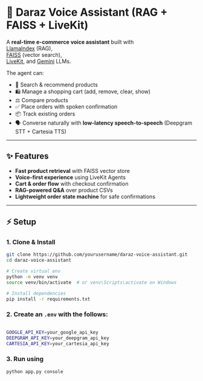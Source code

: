 # 🛒 Daraz Voice Assistant (RAG + FAISS + LiveKit)

A **real-time e-commerce voice assistant** built with  
[LlamaIndex](https://github.com/jerryjliu/llama_index) (RAG),  
[FAISS](https://github.com/facebookresearch/faiss) (vector search),  
[LiveKit](https://github.com/livekit), and [Gemini](https://ai.google/) LLMs.  

The agent can:
- 🔎 Search & recommend products
- 🛍️ Manage a shopping cart (add, remove, clear, show)
- ⚖️ Compare products
- ✅ Place orders with spoken confirmation
- 📦 Track existing orders
- 🗣️ Converse naturally with **low-latency speech-to-speech** (Deepgram STT + Cartesia TTS)

---

## ✨ Features

- **Fast product retrieval** with FAISS vector store  
- **Voice-first experience** using LiveKit Agents  
- **Cart & order flow** with checkout confirmation  
- **RAG-powered Q&A** over product CSVs  
- **Lightweight order state machine** for safe confirmations  

---

## ⚡ Setup

### 1. Clone & Install
```bash
git clone https://github.com/yourusername/daraz-voice-assistant.git
cd daraz-voice-assistant

# Create virtual env
python -m venv venv
source venv/bin/activate  # or venv\Scripts\activate on Windows

# Install dependencies
pip install -r requirements.txt
```
### 2. Create an `.env` with the follows:
```bash

GOOGLE_API_KEY=your_google_api_key
DEEPGRAM_API_KEY=your_deepgram_api_key
CARTESIA_API_KEY=your_cartesia_api_key
```
### 3. Run using 
``` bash
python app.py console
```
